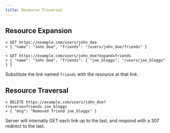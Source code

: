 ```yaml
---
title: Resource Traversal
---
```


## Resource Expansion ##

    < GET https://example.com/users/john_doe
    > { "name": "John Doe", "friends": "/users/john_doe/friends" }
    
    < GET https://example.com/users/john_doe?expand=friends
    > { "name": "John Doe", "friends": { "joe_bloggs": "/users/joe_bloggs" } }

Substitute the link named `friends` with the resource at that link.


## Resource Traversal ##

    < DELETE https://example.com/users/john_doe?traverse=friends.joe_bloggs
    > { "msg": "Removed friend joe_bloggs" }

Server will internally GET each link up to the last, and respond with a 307
redirect to the last.
